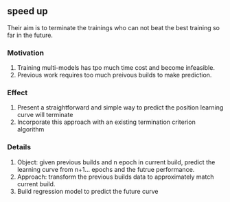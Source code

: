 ## speed up
Their aim is to terminate the trainings who can not beat the best training so far in the future.
### Motivation
1. Training multi-models has tpo much time cost and become infeasible.
2. Previous work requires too much preivous builds to make prediction.

### Effect
1. Present a straightforward and simple way to predict the position learning curve will terminate
2. Incorporate this approach with an existing termination criterion algorithm

### Details
1. Object: given previous builds and n epoch in current build, predict the learning curve from n+1... epochs and the futrue performance.
2. Approach: transform the previous builds data to approximately match current build.
3. Build regression model to predict the future curve